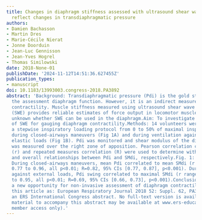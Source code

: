 ```yaml
---
title: Changes in diaphragm stiffness assessed with ultrasound shear wave elastography
  reflect changes in transdiaphragmatic pressure
authors:
- Damien Bachasson
- Martin Dres
- Marie-Cécile Nierat
- Jonne Doorduin
- Jean-Luc Gennisson
- Jean-Yves Hogrel
- Thomas Similowski
date: 2018-None-01
publishDate: '2024-11-12T14:51:36.627455Z'
publication_types:
- manuscript
doi: 10.1183/13993003.congress-2018.PA3892
abstract: 'Background: Transdiaphragmatic pressure (Pdi) is the gold standard for
  the assessment diaphragm function. However, it is an indirect measure of diaphragm
  contractility. Muscle stiffness measured using ultrasound shear wave elastography
  (SWE) provides reliable estimates of force output in locomotor muscles. It is yet
  unknown whether SWE can be used in the diaphragm.Aim: To investigate the potential
  of SWE for gauging diaphragm contractility.Methods: 14 volunteers were studied during
  a stepwise inspiratory loading protocol from 0 to 50% of maximal inspiratory pressure
  during closed-airways maneuvers (Fig 1A) and during ventilation against external
  elastic loads (Fig 1B). Pdi was monitored and shear modulus of the diaphragm (SMdi)
  was measured over the right zone of apposition. Pearson correlation coefficient
  (r) and repeated measures correlation (R) were used to determine within-subject
  and overall relationships between Pdi and SMdi, respectively.Fig. 1: Typical recordings.Results:
  During closed-airways maneuvers, mean Pdi correlated to mean SMdi (r ranged from
  0.77 to 0.96, all p<0.01; R=0.82, 95% CIs [0.77, 0.87], p<0.001). During ventilation
  against external loads, Pdi swing correlated to maximal SMdi (r ranged from 0.30
  to 0.95, all p<0.01; R=0.69, 95% CIs [0.66, 0.73], p<0.001).Conclusions: SWE provides
  a new opportunity for non-invasive assessment of diaphragm contractility.FootnotesCite
  this article as: European Respiratory Journal 2018 52: Suppl. 62, PA3892.This is
  an ERS International Congress abstract. No full-text version is available. Further
  material to accompany this abstract may be available at www.ers-education.org (ERS
  member access only).'
---
```

